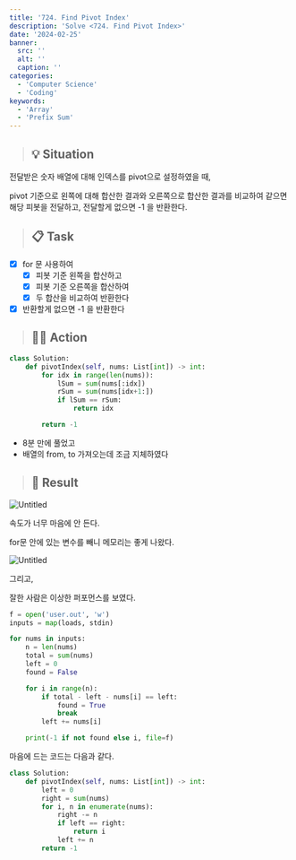 ```yaml
---
title: '724. Find Pivot Index'
description: 'Solve <724. Find Pivot Index>'
date: '2024-02-25'
banner:
  src: ''
  alt: ''
  caption: ''
categories: 
  - 'Computer Science'
  - 'Coding'
keywords: 
  - 'Array'
  - 'Prefix Sum'
---
```


<aside>

> ## 💡 **Situation**

</aside>

전달받은 숫자 배열에 대해 인덱스를 pivot으로 설정하였을 때,

pivot 기준으로 왼쪽에 대해 합산한 결과와 오른쪽으로 합산한 결과를 비교하여 같으면 해당 피봇을 전달하고, 전달할게 없으면 -1 을 반환한다.

<aside>

> ## 📋 **Task**

</aside>

- [x]  for 문 사용하여
    - [x]  피봇 기준 왼쪽을 합산하고
    - [x]  피봇 기준 오른쪽을 합산하여
    - [x]  두 합산을 비교하여 반환한다
- [x]  반환할게 없으면 -1 을 반환한다

<aside>

> ## 🧑‍💻 **Action**

</aside>

```python
class Solution:
    def pivotIndex(self, nums: List[int]) -> int:
        for idx in range(len(nums)):
            lSum = sum(nums[:idx])
            rSum = sum(nums[idx+1:])
            if lSum == rSum:
                return idx

        return -1
```

- 8분 만에 풀었고
- 배열의 from, to 가져오는데 조금 지체하였다

<aside>

> ## 🗽 **Result**

</aside>

![Untitled](https://prod-files-secure.s3.us-west-2.amazonaws.com/4af44c55-bb9f-4a14-af4e-55648b227811/b9cab2e0-8ce5-4146-b219-7ad9651a1b0c/Untitled.png)

속도가 너무 마음에 안 든다.

for문 안에 있는 변수를 빼니 메모리는 좋게 나왔다.

![Untitled](https://prod-files-secure.s3.us-west-2.amazonaws.com/4af44c55-bb9f-4a14-af4e-55648b227811/b5e495ae-56f0-40ce-8de3-4cb5e94f0b46/Untitled.png)

그리고,

잘한 사람은 이상한 퍼포먼스를 보였다.

```python
f = open('user.out', 'w')
inputs = map(loads, stdin)

for nums in inputs:
    n = len(nums)
    total = sum(nums)
    left = 0
    found = False

    for i in range(n):
        if total - left - nums[i] == left:
            found = True
            break
        left += nums[i]

    print(-1 if not found else i, file=f)
```

마음에 드는 코드는 다음과 같다.

```python
class Solution:
    def pivotIndex(self, nums: List[int]) -> int:
        left = 0
        right = sum(nums)
        for i, n in enumerate(nums):
            right -= n
            if left == right:
                return i
            left += n
        return -1
```